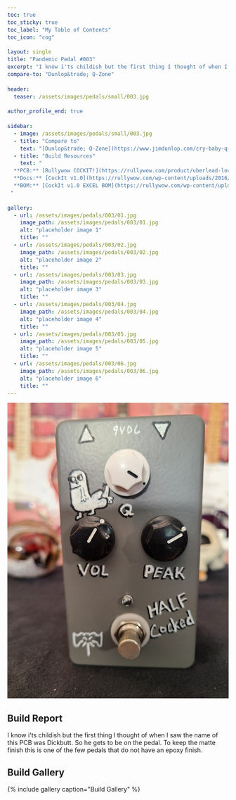 ```yaml
---
toc: true
toc_sticky: true
toc_label: "My Table of Contents"
toc_icon: "cog"

layout: single
title: "Pandemic Pedal #003"
excerpt: "I know i'ts childish but the first thing I thought of when I saw the name of this PCB was Dickbutt. So he gets to be on the pedal. To keep the matte finish this is one of the few pedals that do not have an epoxy finish."
compare-to: "Dunlop&trade; Q-Zone"

header:
  teaser: /assets/images/pedals/small/003.jpg

author_profile_end: true

sidebar:
  - image: /assets/images/pedals/small/003.jpg
  - title: "Compare to"
    text: "[Dunlop&trade; Q-Zone](https://www.jimdunlop.com/cry-baby-q-zone-fixed-wah/)"
  - title: "Build Resources"
    text: "
  **PCB:** [Rullywow COCKIT!](https://rullywow.com/product/uberlead-lovepedal-superlead-distortion-od-copy/)<br>
  **Docs:** [CockIt v1.0](https://rullywow.com/wp-content/uploads/2016/01/CockIt-v1.0.pdf)
  **BOM:** [CockIt v1.0 EXCEL BOM](https://rullywow.com/wp-content/uploads/2016/01/Cockit-Excel-BOM-v1.0.xlsx)
 "

gallery:
  - url: /assets/images/pedals/003/01.jpg
    image_path: /assets/images/pedals/003/01.jpg
    alt: "placeholder image 1"
    title: ""
  - url: /assets/images/pedals/003/02.jpg
    image_path: /assets/images/pedals/003/02.jpg
    alt: "placeholder image 2"
    title: ""
  - url: /assets/images/pedals/003/03.jpg
    image_path: /assets/images/pedals/003/03.jpg
    alt: "placeholder image 3"
    title: ""
  - url: /assets/images/pedals/003/04.jpg
    image_path: /assets/images/pedals/003/04.jpg
    alt: "placeholder image 4"
    title: ""
  - url: /assets/images/pedals/003/05.jpg
    image_path: /assets/images/pedals/003/05.jpg
    alt: "placeholder image 5"
    title: ""
  - url: /assets/images/pedals/003/06.jpg
    image_path: /assets/images/pedals/003/06.jpg
    alt: "placeholder image 6"
    title: ""
---
```


[![header](/assets/images/pedals/003.jpg)](/assets/images/pedals/003.jpg)

## Build Report ##

I know i'ts childish but the first thing I thought of when I saw the name of this PCB was Dickbutt. So he gets to be on the pedal. To keep the matte finish this is one of the few pedals that do not have an epoxy finish.

## Build Gallery ## 

{% include gallery caption="Build Gallery" %}